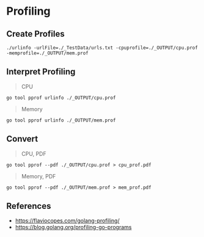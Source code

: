 
# Profiling

## Create Profiles

~~~
./urlinfo -urlFile=./_TestData/urls.txt -cpuprofile=./_OUTPUT/cpu.prof -memprofile=./_OUTPUT/mem.prof
~~~

## Interpret Profiling

> CPU

~~~
go tool pprof urlinfo ./_OUTPUT/cpu.prof
~~~

> Memory

~~~
go tool pprof urlinfo ./_OUTPUT/mem.prof
~~~

## Convert

> CPU, PDF

~~~
go tool pprof --pdf ./_OUTPUT/cpu.prof > cpu_prof.pdf
~~~

> Memory, PDF

~~~
go tool pprof --pdf ./_OUTPUT/mem.prof > mem_prof.pdf
~~~

## References

- <https://flaviocopes.com/golang-profiling/>
- <https://blog.golang.org/profiling-go-programs>
